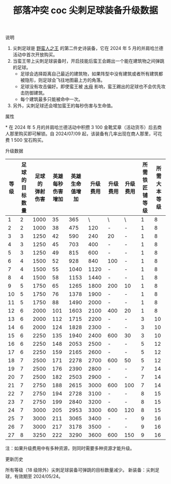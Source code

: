 ﻿---
title: "部落冲突 coc 尖刺足球装备升级数据"
navTitle: "尖刺足球"
shownTitle: "尖刺足球"
description: "尖刺足球是野蛮人之王的第二件史诗装备，它在 2024 年 5 月的并肩哈兰德活动中首次开放购买。当蛮王带上尖刺足球装备时，开启技能后蛮王会踢出一个能在建筑物之间弹跳的足球。足球会选择距离自己最近的建筑物，如果阵型中没有建筑或者所有建筑都被隐形，则足球会飞往地图最上方的角落。"
module: upgrade-home
imgFolder: home_heroes/0705
wiki: https://clashofclans.fandom.com/wiki/Spiky_Ball
canonical: /upgrade/0705-Spiky-Ball
---

<UnitInfo :folder="$frontmatter.imgFolder" imgSrc="Spiky_Ball_info.png" :imgAlt="$frontmatter.navTitle" description="发射一个尖刺足球，可在建筑之间弹射并造成伤害。" />

<SmallTitle>说明</SmallTitle>

1. 尖刺足球是 [野蛮人之王](/upgrade/0200-Barbarian-King) 的第二件史诗装备，它在 2024 年 5 月的并肩哈兰德活动中首次开放购买。
2. 当蛮王带上尖刺足球装备时，开启技能后蛮王会踢出一个能在建筑物之间弹跳的足球。
   - 足球会选择距离自己最近的建筑物，如果阵型中没有建筑或者所有建筑都被隐形，则足球会飞往地图最上方的角落。
   - 足球没有攻击偏好。即使蛮王被 [水母](/upgrade/0289-Angry-Jelly) 影响，蛮王踢出的足球也不会优先攻击防御建筑。
   - 每个建筑最多只能被命中一次。
3. 另外，尖刺足球还会增加蛮王的每秒伤害与生命值。

<SmallTitle>属性</SmallTitle>

<UnitProperties>
    <UnitProperty pKey="技能类型" pValue="主动技能" />
    <UnitProperty pKey="装备稀有度" pValue="史诗" />
    <UnitProperty pKey="解锁条件" pValue="见说明<sup>*</sup>" />
</UnitProperties>

\* 在 2024 年 5 月的并肩哈兰德活动中积攒 3 100 金靴奖章（活动货币）后去商人那里购买即可解锁。自 2024/07/09 起，该装备有几率出现在商人那里，可花费 1 500 宝石购买。

<SmallTitle>升级数据</SmallTitle>

<script setup>
const tableExtraInfo = [
    {
        "column": 5,
        "type": "cost",
        "icon": "Shiny_Ore",
        "noGoldPass": true
    },
    {
        "column": 6,
        "type": "cost",
        "icon": "Glowy_Ore",
        "noGoldPass": true
    },
    {
        "column": 7,
        "type": "cost",
        "icon": "Starry_Ore",
        "noGoldPass": true
    }
];
</script>

<UnitTable :tableExtraInfo="tableExtraInfo">

| 等级 |足球的<br>目标数量|足球的<br>弹射伤害|英雄每秒<br>伤害增加|英雄生命<br>值增加|升级费用|升级费用|升级费用|所需<br>铁匠铺等级|所需<br>大本等级|
| ---- |       ---      |       ---       |        ---        |        ---     |   ---  |  ---  |  ---  |       ---       |      ---      |
|   1  |        2       |       1000      |         35        |        365     |    \   |   \   |   \   |        1        |       8       |
|   2  |        2       |       1000      |         38        |        475     |   120  |   -   |   -   |        1        |       8       |
|   3  |        3       |       1250      |         42        |        590     |   240  |   20  |   -   |        1        |       8       |
|   4  |        3       |       1250      |         45        |        703     |   400  |   -   |   -   |        1        |       8       |
|   5  |        3       |       1250      |         49        |        815     |   600  |   -   |   -   |        1        |       8       |
|   6  |        4       |       1500      |         52        |        928     |   840  |  100  |   -   |        1        |       8       |
|   7  |        4       |       1500      |         55        |       1040     |  1120  |   -   |   -   |        1        |       8       |
|   8  |        4       |       1500      |         58        |       1153     |  1440  |   -   |   -   |        1        |       8       |
|   9  |        5       |       1750      |         65        |       1265     |  1800  |  200  |   10  |        1        |       8       |
|  10  |        5       |       1750      |         76        |       1378     |  1900  |   -   |   -   |        1        |       8       |
|  11  |        5       |       1750      |         88        |       1490     |  2000  |   -   |   -   |        1        |       8       |
|  12  |        6       |       2000      |        101        |       1603     |  2100  |  400  |   20  |        1        |       8       |
|  13  |        6       |       2000      |        112        |       1715     |  2200  |   -   |   -   |        3        |      10       |
|  14  |        6       |       2000      |        124        |       1828     |  2300  |   -   |   -   |        3        |      10       |
|  15  |        6       |       2250      |        135        |       1940     |  2400  |  600  |   30  |        3        |      10       |
|  16  |        6       |       2250      |        148        |       2053     |  2500  |   -   |   -   |        5        |      12       |
|  17  |        6       |       2250      |        159        |       2165     |  2600  |   -   |   -   |        5        |      12       |
|  18  |        7       |       2500      |        171        |       2278     |  2700  |  600  |   50  |        5        |      12       |
|  19  |        7       |       2500      |        176        |       2390     |  2800  |   -   |   -   |        7        |      14       |
|  20  |        7       |       2500      |        182        |       2503     |  2900  |   -   |   -   |        7        |      14       |
|  21  |        7       |       2750      |        188        |       2615     |  3000  |  600  |  100  |        7        |      14       |
|  22  |        7       |       2750      |        194        |       2728     |  3100  |   -   |   -   |        8        |      15       |
|  23  |        7       |       2750      |        199        |       2840     |  3200  |   -   |   -   |        8        |      15       |
|  24  |        7       |       3000      |        205        |       2953     |  3300  |  600  |  120  |        8        |      15       |
|  25  |        7       |       3000      |        211        |       3065     |  3400  |   -   |   -   |        9        |      16       |
|  26  |        7       |       3000      |        217        |       3178     |  3500  |   -   |   -   |        9        |      16       |
|  27  |        8       |       3250      |        222        |       3290     |  3600  |  600  |  150  |        9        |      16       |
</UnitTable>

注：如果升级费用中有多种资源，则同时需要多种资源才能升级。

<SmallTitle>更新历史</SmallTitle>

<Timeline>
    <TimelineItem date="2024/09/09">
        <TimelineRow>所有等级（18 级除外）尖刺足球装备可弹跳的目标数量减少。</TimelineRow>
    </TimelineItem>
    <TimelineItem date="2024/05/07">
        <TimelineRow>新装备：尖刺足球，有效期至 2024/05/24。</TimelineRow>
    </TimelineItem>
    <TimelineItem :historyBottom="true" />
</Timeline>
